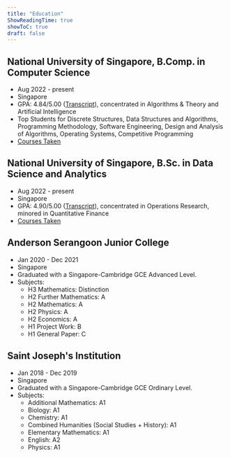 ```yaml
---
title: "Education"
ShowReadingTime: true
showToC: true
draft: false
---
```


## National University of Singapore, B.Comp. in Computer Science

- Aug 2022 - present
- Singapore
- GPA: 4.84/5.00 ([Transcript](/pdfs/Duy_Nguyen_Transcript.pdf)), concentrated in Algorithms & Theory and Artificial Intelligence
- Top Students for Discrete Structures, Data Structures and Algorithms, Programming Methodology, Software Engineering, Design and Analysis of Algorithms, Operating Systems, Competitive Programming
- [Courses Taken](/profile/courses)

## National University of Singapore, B.Sc. in Data Science and Analytics

- Aug 2022 - present
- Singapore
- GPA: 4.90/5.00 ([Transcript](/pdfs/Duy_Nguyen_Transcript.pdf)), concentrated in Operations Research, minored in Quantitative Finance
- [Courses Taken](/profile/courses)

## Anderson Serangoon Junior College

- Jan 2020 - Dec 2021
- Singapore
- Graduated with a Singapore-Cambridge GCE Advanced Level.
- Subjects:
  - H3 Mathematics: Distinction
  - H2 Further Mathematics: A
  - H2 Mathematics: A
  - H2 Physics: A
  - H2 Economics: A
  - H1 Project Work: B
  - H1 General Paper: C

## Saint Joseph's Institution

- Jan 2018 - Dec 2019
- Singapore
- Graduated with a Singapore-Cambridge GCE Ordinary Level.
- Subjects:
  - Additional Mathematics: A1
  - Biology: A1
  - Chemistry: A1
  - Combined Humanities (Social Studies + History): A1
  - Elementary Mathematics: A1
  - English: A2
  - Physics: A1